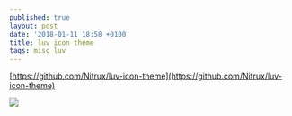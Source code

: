 ```yaml
---
published: true
layout: post
date: '2018-01-11 18:58 +0100'
title: luv icon theme
tags: misc luv
---
```

[https://github.com/Nitrux/luv-icon-theme](https://github.com/Nitrux/luv-icon-theme)

![](https://camo.githubusercontent.com/0f18b0bae918752191678c37d15c0a6b4c62f1d0/687474703a2f2f692e696d6775722e636f6d2f7871507559595a2e706e67)
